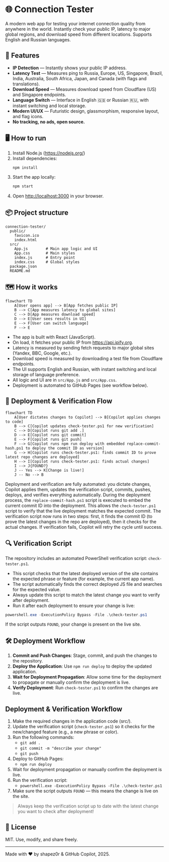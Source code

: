 # 🌐 Connection Tester

A modern web app for testing your internet connection quality from anywhere in the world. Instantly check your public IP, latency to major global regions, and download speed from different locations. Supports English and Russian languages.

## 🚀 Features

- **IP Detection** — Instantly shows your public IP address.
- **Latency Test** — Measures ping to Russia, Europe, US, Singapore, Brazil, India, Australia, South Africa, Japan, and Canada (with flags and translations).
- **Download Speed** — Measures download speed from Cloudflare (US) and Singapore endpoints.
- **Language Switch** — Interface in English 🇬🇧 or Russian 🇷🇺, with instant switching and local storage.
- **Modern UI/UX** — Futuristic design, glassmorphism, responsive layout, and flag icons.
- **No tracking, no ads, open source.**

## 🖥️ How to run

1. Install Node.js (https://nodejs.org/)
2. Install dependencies:
   ```bash
   npm install
   ```
3. Start the app locally:
   ```bash
   npm start
   ```
4. Open [http://localhost:3000](http://localhost:3000) in your browser.

## 📦 Project structure

```
connection-tester/
  public/
    favicon.ico
    index.html
  src/
    App.js        # Main app logic and UI
    App.css       # Main styles
    index.js      # Entry point
    index.css     # Global styles
  package.json
  README.md
```

## 🗺️ How it works

```mermaid
flowchart TD
    A[User opens app] --> B[App fetches public IP]
    B --> C[App measures latency to global sites]
    C --> D[App measures download speed]
    D --> E[User sees results in UI]
    E --> F[User can switch language]
    F --> E
```

- The app is built with React (JavaScript).
- On load, it fetches your public IP from https://api.ipify.org.
- Latency is measured by sending fetch requests to major global sites (Yandex, BBC, Google, etc.).
- Download speed is measured by downloading a test file from Cloudflare endpoints.
- The UI supports English and Russian, with instant switching and local storage of language preference.
- All logic and UI are in `src/App.js` and `src/App.css`.
- Deployment is automated to GitHub Pages (see workflow below).

## 🚦 Deployment & Verification Flow

```mermaid
flowchart TD
    A[User dictates changes to Copilot] --> B[Copilot applies changes to code]
    B --> C[Copilot updates check-tester.ps1 for new verification]
    C --> D[Copilot runs git add .]
    D --> E[Copilot runs git commit]
    E --> F[Copilot runs git push]
    F --> G[Copilot runs npm run deploy with embedded replace-commit-hash.ps1 to deploy the commit ID as version]
    G --> H[Copilot runs check-tester.ps1: finds commit ID to prove latest repo changes are deployed]
    H --> I[Copilot runs check-tester.ps1: finds actual changes]
    I --> J{FOUND?}
    J -- Yes --> K[Change is live!]
    J -- No --> B
```

Deployment and verification are fully automated: you dictate changes, Copilot applies them, updates the verification script, commits, pushes, deploys, and verifies everything automatically. During the deployment process, the `replace-commit-hash.ps1` script is executed to embed the current commit ID into the deployment. This allows the `check-tester.ps1` script to verify that the live deployment matches the expected commit. The verification script now runs in two steps: first, it finds the commit ID (to prove the latest changes in the repo are deployed), then it checks for the actual changes. If verification fails, Copilot will retry the cycle until success.

## 🔍 Verification Script

The repository includes an automated PowerShell verification script: `check-tester.ps1`.

- This script checks that the latest deployed version of the site contains the expected phrase or feature (for example, the current app name).
- The script automatically finds the correct deployed JS file and searches for the expected value.
- Always update this script to match the latest change you want to verify after deployment.
- Run it after each deployment to ensure your change is live:

```powershell
powershell.exe -ExecutionPolicy Bypass -File .\check-tester.ps1
```

If the script outputs `FOUND`, your change is present on the live site.

## 🛠️ Deployment Workflow

1. **Commit and Push Changes**: Stage, commit, and push the changes to the repository.
2. **Deploy the Application**: Use `npm run deploy` to deploy the updated application.
3. **Wait for Deployment Propagation**: Allow some time for the deployment to propagate or manually confirm the deployment is live.
4. **Verify Deployment**: Run `check-tester.ps1` to confirm the changes are live.

## Deployment & Verification Workflow

1. Make the required changes in the application code (src/).
2. Update the verification script (`check-tester.ps1`) so it checks for the new/changed feature (e.g., a new phrase or color).
3. Run the following commands:
   - `git add .`
   - `git commit -m "describe your change"`
   - `git push`
4. Deploy to GitHub Pages:
   - `npm run deploy`
5. Wait for deployment propagation or manually confirm the deployment is live.
6. Run the verification script:
   - `powershell.exe -ExecutionPolicy Bypass -File .\check-tester.ps1`
7. Make sure the script outputs `FOUND` — this means the change is live on the site.

> Always keep the verification script up to date with the latest change you want to check after deployment!

## 📝 License

MIT. Use, modify, and share freely.

---

Made with ❤️ by shapez0r & GitHub Copilot, 2025.